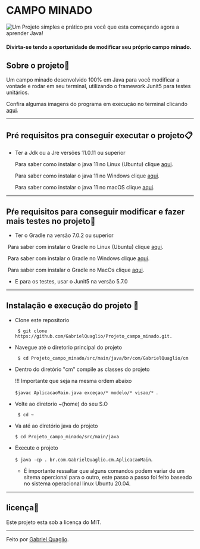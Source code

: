 #   CAMPO MINADO



![Um Projeto simples e prático pra você que esta começando agora a aprender Java!](https://jogosonlinegratis.blog.br/wp-content/uploads/2020/01/minesweeper-282x300.jpg "Logo campo minado")



#### Divirta-se tendo a oportunidade de modificar seu próprio campo minado.



## Sobre o projeto:rocket:

Um campo minado desenvolvido 100% em Java para você modificar a vontade e rodar em seu terminal, utilizando o framework Junit5 para testes unitários. 

Confira algumas imagens do programa em execução no terminal clicando [aqui](https://drive.google.com/drive/folders/1OHdC6gLTKHVayyWXsN0x3oX2Advqn282?usp=sharing).

---



## Pré requisitos pra conseguir executar o projeto📋

- Ter a Jdk ou a Jre versões 11.0.11 ou superior

     Para saber como instalar o java 11 no Linux (Ubuntu) clique [aqui](https://linuxize.com/post/install-java-on-ubuntu-18-04/).

     Para saber como instalar o java 11 no Windows clique [aqui](https://www.ic.unicamp.br/~ra100621/class/2020.1/LPOO_files/curso/prologo/00-instalacao/windows/00-tuto_instal_windows.html).

     Para saber como instalar o java 11 no macOS clique [aqui](https://java.tutorials24x7.com/blog/how-to-install-java-11-on-mac). 

------



## Pŕe requisitos para conseguir modificar e fazer mais testes no projeto🔄

- Ter o Gradle na versão 7.0.2 ou superior 

​        Para saber com instalar o Gradle no Linux (Ubuntu) clique [aqui](https://linuxize.com/post/install-java-on-ubuntu-18-04/).

​        Para saber com instalar o Gradle no Windows clique [aqui](https://giordanolins.com/instalando-e-configurando-o-gradle-no-windows/).

​        Para saber com instalar o Gradle no MacOs clique [aqui](https://kodejava.org/how-do-i-install-gradle-in-os-x/).

- E para os testes, usar o Junit5 na versão 5.7.0

---



## Instalação e execução do projeto :robot:

- Clone este repositorio


       $ git clone https://github.com/GabrielQuaglio/Projeto_campo_minado.git.

- Navegue até o diretorio principal do projeto

       $ cd Projeto_campo_minado/src/main/java/br/com/GabrielQuaglio/cm

- Dentro do diretório "cm" compile as classes do projeto

  !!! Importante que seja na mesma ordem abaixo

  `$javac AplicacaoMain.java exceçao/* modelo/* visao/* `.

- Volte ao diretorio ~(home) do seu S.O

       $ cd ~

- Va até ao diretório java do projeto

   `$ cd Projeto_campo_minado/src/main/java `

- Execute o projeto 

  `$ java -cp . br.com.GabrielQuaglio.cm.AplicacaoMain`.

  - É importante ressaltar que alguns comandos podem variar de um sitema opercional para o outro, este passo a passo foi feito baseado no sistema operacional linux Ubuntu 20.04.

-----



## licença📜

Este projeto esta sob a licença do MIT.



----

Feito por [Gabriel Quaglio](https://www.linkedin.com/in/gabriel-quaglio-880b751b5/).